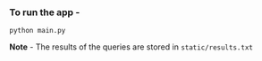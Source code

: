 ### To run the app - 

```
python main.py
```

**Note** - The results of the queries are stored in ```static/results.txt```
